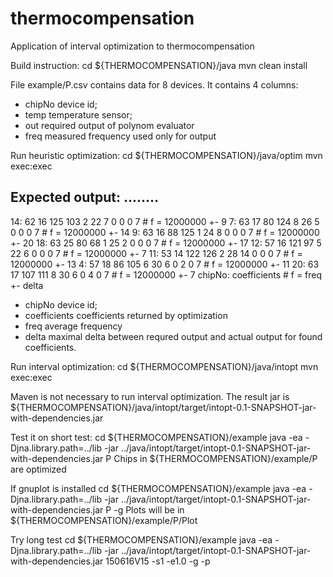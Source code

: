 # thermocompensation
Application of interval optimization to thermocompensation

Build instruction:
cd ${THERMOCOMPENSATION}/java
mvn clean install

File example/P.csv contains data for 8 devices.
It contains 4 columns:
- chipNo    device id;
- temp      temperature sensor;
- out       required output of polynom evaluator
- freq      measured frequency used only for output

Run heuristic optimization:
cd ${THERMOCOMPENSATION}/java/optim
mvn exec:exec

Expected output:
........
-------------
14:  62 16 125 103 2 22 7 0 0 0 7 # f = 12000000 +- 9
7:  63 17 80 124 8 26 5 0 0 0 7 # f = 12000000 +- 14
9:  63 16 88 125 1 24 8 0 0 0 7 # f = 12000000 +- 20
18:  63 25 80 68 1 25 2 0 0 0 7 # f = 12000000 +- 17
12:  57 16 121 97 5 22 6 0 0 0 7 # f = 12000000 +- 7
11:  53 14 122 126 2 28 14 0 0 0 7 # f = 12000000 +- 13
4:  57 18 86 105 6 30 6 0 2 0 7 # f = 12000000 +- 11
20:  63 17 107 111 8 30 6 0 4 0 7 # f = 12000000 +- 7
chipNo: coefficients # f = freq +- delta
- chipNo        device id;
- coefficients  coefficients returned by optimization
- freq          average frequency
- delta         maximal delta between requred output and
                actual output for found coefficients.

Run interval optimization:
cd ${THERMOCOMPENSATION}/java/intopt
mvn exec:exec

Maven is not necessary to run interval optimization.
The result jar is ${THERMOCOMPENSATION}/java/intopt/target/intopt-0.1-SNAPSHOT-jar-with-dependencies.jar

Test it on short test:
cd ${THERMOCOMPENSATION}/example
java -ea -Djna.library.path=../lib -jar ../java/intopt/target/intopt-0.1-SNAPSHOT-jar-with-dependencies.jar P
Chips in ${THERMOCOMPENSATION}/example/P are optimized

If gnuplot is installed
cd ${THERMOCOMPENSATION}/example
java -ea -Djna.library.path=../lib -jar ../java/intopt/target/intopt-0.1-SNAPSHOT-jar-with-dependencies.jar P -g
Plots will be in
${THERMOCOMPENSATION}/example/P/Plot

Try long test
cd ${THERMOCOMPENSATION}/example
java -ea -Djna.library.path=../lib -jar ../java/intopt/target/intopt-0.1-SNAPSHOT-jar-with-dependencies.jar 150616V15 -s1 -e1.0 -g -p

